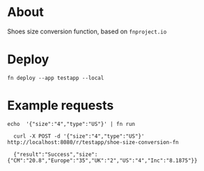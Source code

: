 # About

Shoes size conversion function, based on `fnproject.io`

# Deploy

`fn deploy --app testapp --local`

# Example requests

`echo  '{"size":"4","type":"US"}' | fn run`

```
  curl -X POST -d '{"size":"4","type":"US"}' http://localhost:8080/r/testapp/shoe-size-conversion-fn
  
  {"result":"Success","size":{"CM":"20.8","Europe":"35","UK":"2","US":"4","Inc":"8.1875"}}
  
```  